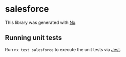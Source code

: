 # salesforce

This library was generated with [Nx](https://nx.dev).

## Running unit tests

Run `nx test salesforce` to execute the unit tests via [Jest](https://jestjs.io).
